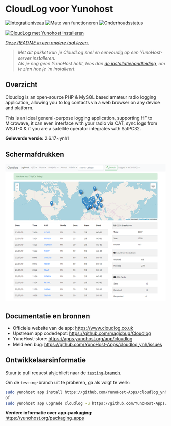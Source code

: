 <!--
NB: Deze README is automatisch gegenereerd door <https://github.com/YunoHost/apps/tree/master/tools/readme_generator>
Hij mag NIET handmatig aangepast worden.
-->

# CloudLog voor Yunohost

[![Integratieniveau](https://apps.yunohost.org/badge/integration/cloudlog)](https://ci-apps.yunohost.org/ci/apps/cloudlog/)
![Mate van functioneren](https://apps.yunohost.org/badge/state/cloudlog)
![Onderhoudsstatus](https://apps.yunohost.org/badge/maintained/cloudlog)

[![CloudLog met Yunohost installeren](https://install-app.yunohost.org/install-with-yunohost.svg)](https://install-app.yunohost.org/?app=cloudlog)

*[Deze README in een andere taal lezen.](./ALL_README.md)*

> *Met dit pakket kun je CloudLog snel en eenvoudig op een YunoHost-server installeren.*  
> *Als je nog geen YunoHost hebt, lees dan [de installatiehandleiding](https://yunohost.org/install), om te zien hoe je 'm installeert.*

## Overzicht

Cloudlog is an open-source PHP & MySQL based amateur radio logging application, allowing you to log contacts via a web browser on any device and platform.

This is an ideal general-purpose logging application, supporting HF to Microwave, it can even interface with your radio via CAT, sync logs from WSJT-X & if you are a satellite operator integrates with SatPC32.


**Geleverde versie:** 2.6.17~ynh1

## Schermafdrukken

![Schermafdrukken van CloudLog](./doc/screenshots/screenshot.png)

## Documentatie en bronnen

- Officiele website van de app: <https://www.cloudlog.co.uk>
- Upstream app codedepot: <https://github.com/magicbug/Cloudlog>
- YunoHost-store: <https://apps.yunohost.org/app/cloudlog>
- Meld een bug: <https://github.com/YunoHost-Apps/cloudlog_ynh/issues>

## Ontwikkelaarsinformatie

Stuur je pull request alsjeblieft naar de [`testing`-branch](https://github.com/YunoHost-Apps/cloudlog_ynh/tree/testing).

Om de `testing`-branch uit te proberen, ga als volgt te werk:

```bash
sudo yunohost app install https://github.com/YunoHost-Apps/cloudlog_ynh/tree/testing --debug
of
sudo yunohost app upgrade cloudlog -u https://github.com/YunoHost-Apps/cloudlog_ynh/tree/testing --debug
```

**Verdere informatie over app-packaging:** <https://yunohost.org/packaging_apps>
